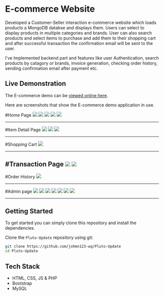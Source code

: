 # E-commerce Website

Developed a Customer-Seller interaction e-commerce website which loads products a MongoDB databse and displays them. 
Users can select to display products in multiple categories and brands. User can also search products and select items
to purchase and  add them to their shopping cart and after successful transaction the confirmation email will be sent to 
the user.

I've Implemented backend part and features like user Authentication, search products by catagory or brands, invoice generation, 
checking order history, sending confirmation email after payment etc.

## Live Demonstration

The E-commerce demo can be [viewed online here](http://pluto-update.epizy.com/Pluto-Update-master/index.html).

Here are screenshots that show the E-commerce demo application in use.

#Home Page
![](back_images/Screenshot%20(150).png)
![](back_images/Screenshot%20(163).png)
![](back_images/Screenshot%20(166).png)
![](back_images/Screenshot%20(167).png)
![](back_images/Screenshot%20(168).png)

---

#Item Detail Page
![](back_images/Screenshot%20(151).png)
![](back_images/Screenshot%20(152).png)
![](back_images/Screenshot%20(153).png)

---

#Shopping Cart
![](back_images/Screenshot%20(154).png)

---

#Transaction Page
![](back_images/Screenshot%20(156).png)
![](back_images/Screenshot%20(158).png)
---

#Order History
![](back_images/Screenshot%20(159).png)

---

#Admin page
![](back_images/Screenshot%20(171).png)
![](back_images/Screenshot%20(172).png)
![](back_images/Screenshot%20(173).png)
![](back_images/Screenshot%20(174).png)
![](back_images/Screenshot%20(175).png)
![](back_images/Screenshot%20(177).png)
![](back_images/Screenshot%20(176).png)

---

## Getting Started
To get started  you can simply clone this repository and install the dependencies.

Clone the `Pluto-Update` repository using git:

```bash
git clone https://github.com/johmn123-wq/Pluto-Update
cd Pluto-Update
```

## Tech Stack
* HTML, CSS, JS & PHP
* Bootstrap
* MySQL


